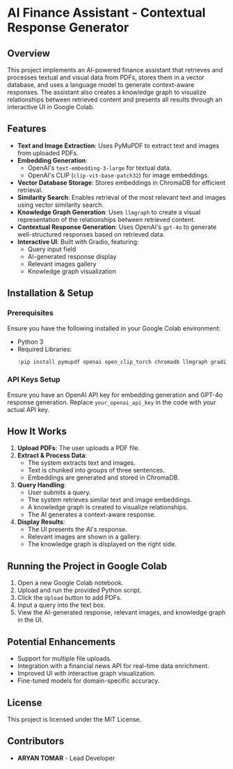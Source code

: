 # AI Finance Assistant - Contextual Response Generator

## Overview
This project implements an AI-powered finance assistant that retrieves and processes textual and visual data from PDFs, stores them in a vector database, and uses a language model to generate context-aware responses. The assistant also creates a knowledge graph to visualize relationships between retrieved content and presents all results through an interactive UI in Google Colab.

## Features
- **Text and Image Extraction**: Uses PyMuPDF to extract text and images from uploaded PDFs.
- **Embedding Generation**:
  - OpenAI's `text-embedding-3-large` for textual data.
  - OpenAI's CLIP (`clip-vit-base-patch32`) for image embeddings.
- **Vector Database Storage**: Stores embeddings in ChromaDB for efficient retrieval.
- **Similarity Search**: Enables retrieval of the most relevant text and images using vector similarity search.
- **Knowledge Graph Generation**: Uses `llmgraph` to create a visual representation of the relationships between retrieved content.
- **Contextual Response Generation**: Uses OpenAI's `gpt-4o` to generate well-structured responses based on retrieved data.
- **Interactive UI**: Built with Gradio, featuring:
  - Query input field
  - AI-generated response display
  - Relevant images gallery
  - Knowledge graph visualization

## Installation & Setup
### Prerequisites
Ensure you have the following installed in your Google Colab environment:
- Python 3
- Required Libraries:
  ```python
  !pip install pymupdf openai open_clip_torch chromadb llmgraph gradio torch torchvision matplotlib networkx
  ```

### API Keys Setup
Ensure you have an OpenAI API key for embedding generation and GPT-4o response generation. Replace `your_openai_api_key` in the code with your actual API key.

## How It Works
1. **Upload PDFs**: The user uploads a PDF file.
2. **Extract & Process Data**:
   - The system extracts text and images.
   - Text is chunked into groups of three sentences.
   - Embeddings are generated and stored in ChromaDB.
3. **Query Handling**:
   - User submits a query.
   - The system retrieves similar text and image embeddings.
   - A knowledge graph is created to visualize relationships.
   - The AI generates a context-aware response.
4. **Display Results**:
   - The UI presents the AI's response.
   - Relevant images are shown in a gallery.
   - The knowledge graph is displayed on the right side.

## Running the Project in Google Colab
1. Open a new Google Colab notebook.
2. Upload and run the provided Python script.
3. Click the `Upload` button to add PDFs.
4. Input a query into the text box.
5. View the AI-generated response, relevant images, and knowledge graph in the UI.

## Potential Enhancements
- Support for multiple file uploads.
- Integration with a financial news API for real-time data enrichment.
- Improved UI with interactive graph visualization.
- Fine-tuned models for domain-specific accuracy.

## License
This project is licensed under the MIT License.

## Contributors
- **ARYAN TOMAR** - Lead Developer

